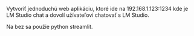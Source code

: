 Vytvoriť jednoduchú web aplikáciu, ktoré ide na 192.168.1.123:1234 kde je LM Studio chat a dovolí užívateľovi chatovať s LM Studio.

Na bez sa použie python streamlit.